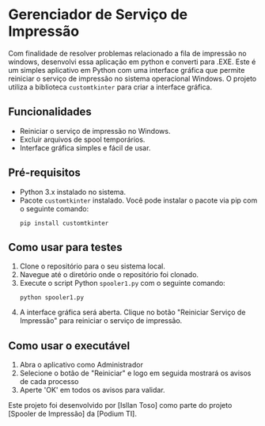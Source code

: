 # Gerenciador de Serviço de Impressão 

Com finalidade de resolver problemas relacionado a fila de impressão no windows, desenvolvi essa aplicação em python e converti para .EXE.
Este é um simples aplicativo em Python com uma interface gráfica que permite reiniciar o serviço de impressão no sistema operacional Windows. O projeto utiliza a biblioteca `customtkinter` para criar a interface gráfica.

## Funcionalidades

- Reiniciar o serviço de impressão no Windows.
- Excluir arquivos de spool temporários.
- Interface gráfica simples e fácil de usar.

## Pré-requisitos

- Python 3.x instalado no sistema.
- Pacote `customtkinter` instalado. Você pode instalar o pacote via pip com o seguinte comando:
  ```
  pip install customtkinter
  ```

## Como usar para testes

1. Clone o repositório para o seu sistema local.
2. Navegue até o diretório onde o repositório foi clonado.
3. Execute o script Python `spooler1.py` com o seguinte comando:
   ```
   python spooler1.py
   ```
4. A interface gráfica será aberta. Clique no botão "Reiniciar Serviço de Impressão" para reiniciar o serviço de impressão.

## Como usar o executável

1. Abra o aplicativo como Administrador
2. Selecione o botão de "Reiniciar" e logo em seguida mostrará os avisos de cada processo
3. Aperte 'OK' em todos os avisos para validar.


Este projeto foi desenvolvido por [Isllan Toso] como parte do projeto [Spooler de Impressão] da [Podium TI].
